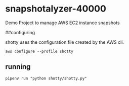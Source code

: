 # snapshotalyzer-40000
Demo Project to manage AWS EC2 instance snapshots

##configuring

shotty uses the configuration file created by the AWS cli.

`aws configure --profile shotty`

## running

`pipenv run "python shotty/shotty.py"`
